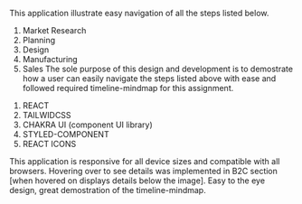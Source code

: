 <!-- LIZMOTORS INTERNSHIP ASSIGNMENT -->
This application illustrate easy navigation of all the steps listed below. 
1. Market Research
2. Planning
3. Design
4. Manufacturing
5. Sales
The sole purpose of this design and development is to demostrate how a user can easily navigate the steps listed above with ease and followed required timeline-mindmap for this assignment.

<!-- TECHNICALS -->
1. REACT
2. TAILWIDCSS
3. CHAKRA UI (component UI library)
4. STYLED-COMPONENT
5. REACT ICONS

This application is responsive for all device sizes and compatible with all browsers.
Hovering over to see details was implemented in B2C section [when hovered on displays details below the image].
Easy to the eye design, great demostration of the timeline-mindmap.





